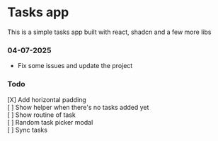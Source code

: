 # Tasks app

This is a simple tasks app built with react, shadcn and a few more libs

### 04-07-2025
- Fix some issues and update the project

### Todo
[X] Add horizontal padding\
[ ] Show helper when there's no tasks added yet\
[ ] Show routine of task\
[ ] Random task picker modal\
[ ] Sync tasks